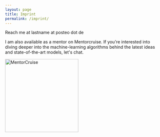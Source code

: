 ```yaml
---
layout: page
title: Imprint
permalink: /imprint/
---
```


Reach me at lastname at posteo dot de

I am also available as a mentor on Mentorcruise. If you're interested into diving deeper into the machine-learning algorithms behind the latest ideas and state-of-the-art models, let's chat.


<a href="https://mentorcruise.com/mentor/chrishammerschmidt/"> <img src="https://cdn.mentorcruise.com/img/banner/navy-booking-badge.svg" width="240" alt="MentorCruise"> </a>
